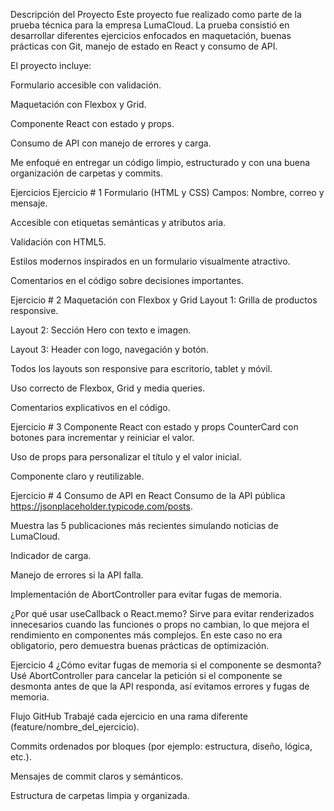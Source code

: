 Descripción del Proyecto
Este proyecto fue realizado como parte de la prueba técnica para la empresa LumaCloud. La prueba consistió en desarrollar diferentes ejercicios enfocados en maquetación, buenas prácticas con Git, manejo de estado en React y consumo de API.

El proyecto incluye:

Formulario accesible con validación.

Maquetación con Flexbox y Grid.

Componente React con estado y props.

Consumo de API con manejo de errores y carga.

Me enfoqué en entregar un código limpio, estructurado y con una buena organización de carpetas y commits.

Ejercicios
Ejercicio # 1  Formulario (HTML y CSS)
Campos: Nombre, correo y mensaje.

Accesible con etiquetas semánticas y atributos aria.

Validación con HTML5.

Estilos modernos inspirados en un formulario visualmente atractivo.

Comentarios en el código sobre decisiones importantes.

Ejercicio # 2 Maquetación con Flexbox y Grid
Layout 1: Grilla de productos responsive.

Layout 2: Sección Hero con texto e imagen.

Layout 3: Header con logo, navegación y botón.

Todos los layouts son responsive para escritorio, tablet y móvil.

Uso correcto de Flexbox, Grid y media queries.

Comentarios explicativos en el código.

Ejercicio # 3 Componente React con estado y props
CounterCard con botones para incrementar y reiniciar el valor.

Uso de props para personalizar el título y el valor inicial.

Componente claro y reutilizable.

Ejercicio # 4 Consumo de API en React
Consumo de la API pública https://jsonplaceholder.typicode.com/posts.

Muestra las 5 publicaciones más recientes simulando noticias de LumaCloud.

Indicador de carga.

Manejo de errores si la API falla.

Implementación de AbortController para evitar fugas de memoria.

¿Por qué usar useCallback o React.memo?
Sirve para evitar renderizados innecesarios cuando las funciones o props no cambian, lo que mejora el rendimiento en componentes más complejos. En este caso no era obligatorio, pero demuestra buenas prácticas de optimización.

Ejercicio 4
¿Cómo evitar fugas de memoria si el componente se desmonta?
Usé AbortController para cancelar la petición si el componente se desmonta antes de que la API responda, así evitamos errores y fugas de memoria.

Flujo GitHub
Trabajé cada ejercicio en una rama diferente (feature/nombre_del_ejercicio).

Commits ordenados por bloques (por ejemplo: estructura, diseño, lógica, etc.).

Mensajes de commit claros y semánticos.

Estructura de carpetas limpia y organizada.